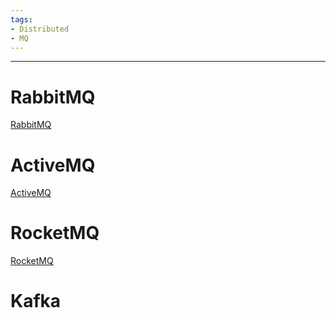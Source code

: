 ```yaml
---
tags:
- Distributed
- MQ
---
```

---
# RabbitMQ
[RabbitMQ](https://www.bilibili.com/video/BV1cb4y1o7zz/?vd_source=99b31898c1408d1d4c4fe207c39caefd)
# ActiveMQ
[ActiveMQ](https://www.bilibili.com/video/BV164411G7aB/?vd_source=99b31898c1408d1d4c4fe207c39caefd)
# RocketMQ
[RocketMQ](https://www.bilibili.com/video/BV1cf4y157sz/)
# Kafka
